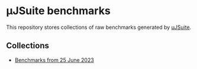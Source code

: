 # μJSuite benchmarks

This repository stores collections of raw benchmarks generated by [μJSuite](https://github.com/loriswit/mjsuite).

## Collections

- [Benchmarks from 25 June 2023](2023-06-25)
